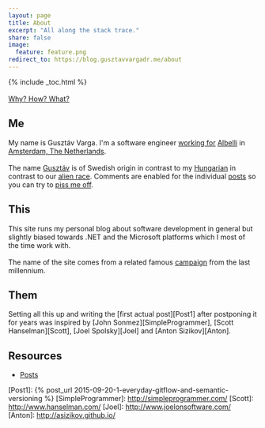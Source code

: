 ```yaml
---
layout: page
title: About
excerpt: "All along the stack trace."
share: false
image:
  feature: feature.png
redirect_to: https://blog.gusztavvargadr.me/about
---
```


{% include _toc.html %}  
<br/>
[Why? How? What?][WhyHowWhat]

## Me

My name is Gusztáv Varga. I'm a software engineer [working for][AlbelliJobs] [Albelli][Albelli] in [Amsterdam, The Netherlands][Iamsterdam].  
<br/>
The name [Gusztáv][Gustav] is of Swedish origin in contrast to my [Hungarian][VisitHungary] in contrast to our [alien race][Hungarians]. Comments are enabled for the individual [posts][Posts] so you can try to [piss me off][HowToPissOffAHungarian].

## This

This site runs my personal blog about software development in general but slightly biased towards .NET and the Microsoft platforms which I most of the time work with.  
<br/>
The name of the site comes from a related famous [campaign][WhereDoYouWantToGoToday] from the last millennium.

## Them

Setting all this up and writing the [first actual post][Post1] after postponing it for years was inspired by [John Sonmez][SimpleProgrammer], [Scott Hanselman][Scott], [Joel Spolsky][Joel] and [Anton Sizikov][Anton].

## Resources

* [Posts][Posts]

[WhyHowWhat]: http://www.ted.com/talks/simon_sinek_how_great_leaders_inspire_action?language=en
[AlbelliJobs]: http://www.albelli-jobs.com/
[Albelli]: http://albelli.nl/
[Iamsterdam]: http://iamsterdam.com/
[Gustav]: https://en.wikipedia.org/wiki/Gustav_(name)
[VisitHungary]: http://gotohungary.com/
[Hungarians]: http://www.setileague.org/askdr/hungary.htm
[Posts]: /posts/
[HowToPissOffAHungarian]: http://matadornetwork.com/abroad/piss-hungarian/
[WhereDoYouWantToGoToday]: https://en.wikipedia.org/wiki/Where_do_you_want_to_go_today%3F
[Post1]: {% post_url 2015-09-20-1-everyday-gitflow-and-semantic-versioning %}
[SimpleProgrammer]: http://simpleprogrammer.com/
[Scott]: http://www.hanselman.com/
[Joel]: http://www.joelonsoftware.com/
[Anton]: http://asizikov.github.io/
